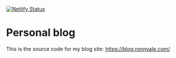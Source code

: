 [![Netlify Status](https://api.netlify.com/api/v1/badges/f05a545a-6504-4ab2-8d04-022ca82d602b/deploy-status)](https://app.netlify.com/sites/cozy-nougat-8c197b/deploys)

# Personal blog

This is the source code for my blog site: https://blog.ronnyale.com/

